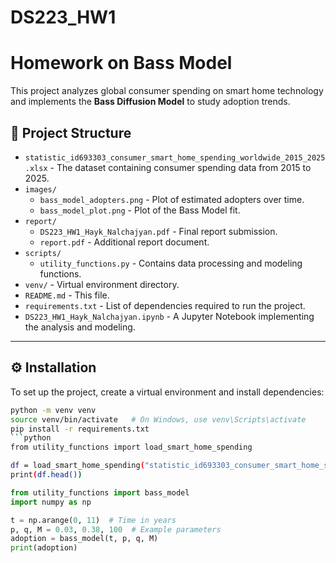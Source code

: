 # DS223_HW1

# Homework on Bass Model

This project analyzes global consumer spending on smart home technology and implements the **Bass Diffusion Model** to study adoption trends.

## 📂 Project Structure

- `statistic_id693303_consumer_smart_home_spending_worldwide_2015_2025.xlsx` - The dataset containing consumer spending data from 2015 to 2025.
- `images/`
  - `bass_model_adopters.png` - Plot of estimated adopters over time.
  - `bass_model_plot.png` - Plot of the Bass Model fit.
- `report/`
  - `DS223_HW1_Hayk_Nalchajyan.pdf` - Final report submission.
  - `report.pdf` - Additional report document.
- `scripts/`
  - `utility_functions.py` - Contains data processing and modeling functions.
- `venv/` - Virtual environment directory.
- `README.md` - This file.
- `requirements.txt` - List of dependencies required to run the project.
- `DS223_HW1_Hayk_Nalchajyan.ipynb` - A Jupyter Notebook implementing the analysis and modeling.

---

## ⚙️ Installation

To set up the project, create a virtual environment and install dependencies:

```sh
python -m venv venv
source venv/bin/activate   # On Windows, use venv\Scripts\activate
pip install -r requirements.txt
```python
from utility_functions import load_smart_home_spending

df = load_smart_home_spending("statistic_id693303_consumer_smart_home_spending_worldwide_2015_2025.xlsx")
print(df.head())
```

```python
from utility_functions import bass_model
import numpy as np

t = np.arange(0, 11)  # Time in years
p, q, M = 0.03, 0.38, 100  # Example parameters
adoption = bass_model(t, p, q, M)
print(adoption)
```